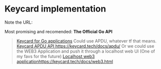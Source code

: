 # Keycard implementation 

Note the URL: 

Most promising and recomended: **The Official Go API**
> [Keycard for Go applications](https://github.com/status-im/keycard-go/)
Could use APDU, whatever tf that means. 
> [ Keycard APDU API ](https://keycard.tech/docs/apdu/)https://keycard.tech/docs/apdu/
Or we could use the WEB3 Application and push it through a localhost web UI (One of my favs for the future)
> [Localhost web3 application](https://keycard.tech/docs/web3.html)https://keycard.tech/docs/web3.html


